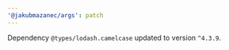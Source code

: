 ```yaml
---
'@jakubmazanec/args': patch
---
```

Dependency `@types/lodash.camelcase` updated to version `^4.3.9`.
